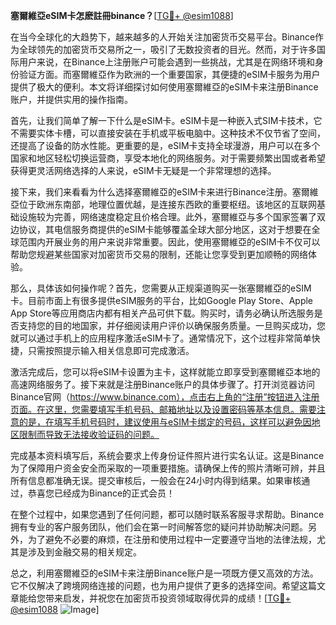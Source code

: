 **塞爾維亞eSIM卡怎麽註冊binance？**[[TG💪+ @esim1088](https://t.me/s/esim1088)]

在当今全球化的大趋势下，越来越多的人开始关注加密货币交易平台。Binance作为全球领先的加密货币交易所之一，吸引了无数投资者的目光。然而，对于许多国际用户来说，在Binance上注册账户可能会遇到一些挑战，尤其是在网络环境和身份验证方面。而塞爾維亞作为欧洲的一个重要国家，其便捷的eSIM卡服务为用户提供了极大的便利。本文将详细探讨如何使用塞爾維亞的eSIM卡来注册Binance账户，并提供实用的操作指南。

首先，让我们简单了解一下什么是eSIM卡。eSIM卡是一种嵌入式SIM卡技术，它不需要实体卡槽，可以直接安装在手机或平板电脑中。这种技术不仅节省了空间，还提高了设备的防水性能。更重要的是，eSIM卡支持全球漫游，用户可以在多个国家和地区轻松切换运营商，享受本地化的网络服务。对于需要频繁出国或者希望获得更灵活网络选择的人来说，eSIM卡无疑是一个非常理想的选择。

接下来，我们来看看为什么选择塞爾維亞的eSIM卡来进行Binance注册。塞爾維亞位于欧洲东南部，地理位置优越，是连接东西欧的重要枢纽。该地区的互联网基础设施较为完善，网络速度稳定且价格合理。此外，塞爾維亞与多个国家签署了双边协议，其电信服务商提供的eSIM卡能够覆盖全球大部分地区，这对于想要在全球范围内开展业务的用户来说非常重要。因此，使用塞爾維亞的eSIM卡不仅可以帮助您规避某些国家对加密货币交易的限制，还能让您享受到更加顺畅的网络体验。

那么，具体该如何操作呢？首先，您需要从正规渠道购买一张塞爾維亞的eSIM卡。目前市面上有很多提供eSIM服务的平台，比如Google Play Store、Apple App Store等应用商店内都有相关产品可供下载。购买时，请务必确认所选服务是否支持您的目的地国家，并仔细阅读用户评价以确保服务质量。一旦购买成功，您就可以通过手机上的应用程序激活eSIM卡了。通常情况下，这个过程非常简单快捷，只需按照提示输入相关信息即可完成激活。

激活完成后，您可以将eSIM卡设置为主卡，这样就能立即享受到塞爾維亞本地的高速网络服务了。接下来就是注册Binance账户的具体步骤了。打开浏览器访问Binance官网（https://www.binance.com），点击右上角的“注册”按钮进入注册页面。在这里，您需要填写手机号码、邮箱地址以及设置密码等基本信息。需要注意的是，在填写手机号码时，建议使用与eSIM卡绑定的号码，这样可以避免因地区限制而导致无法接收验证码的问题。

完成基本资料填写后，系统会要求上传身份证件照片进行实名认证。这是Binance为了保障用户资金安全而采取的一项重要措施。请确保上传的照片清晰可辨，并且所有信息都准确无误。提交审核后，一般会在24小时内得到结果。如果审核通过，恭喜您已经成为Binance的正式会员！

在整个过程中，如果您遇到了任何问题，都可以随时联系客服寻求帮助。Binance拥有专业的客户服务团队，他们会在第一时间解答您的疑问并协助解决问题。另外，为了避免不必要的麻烦，在注册和使用过程中一定要遵守当地的法律法规，尤其是涉及到金融交易的相关规定。

总之，利用塞爾維亞的eSIM卡来注册Binance账户是一项既方便又高效的方法。它不仅解决了跨境网络连接的问题，也为用户提供了更多的选择空间。希望这篇文章能给您带来启发，并祝您在加密货币投资领域取得优异的成绩！[[TG💪+ @esim1088](https://t.me/s/esim1088) ![Image](https://i.postimg.cc/4NQfJmqS/Snipaste-2025-05-13-00-14-12.png)]